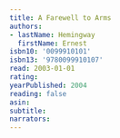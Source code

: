 ```yaml
---
title: A Farewell to Arms
authors:
- lastName: Hemingway
  firstName: Ernest
isbn10: '0099910101'
isbn13: '9780099910107'
read: 2003-01-01
rating:
yearPublished: 2004
reading: false
asin:
subtitle:
narrators:
---
```

